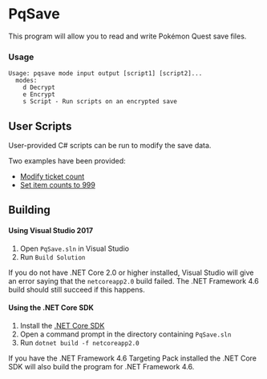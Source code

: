 # PqSave

This program will allow you to read and write Pokémon Quest save files.

### Usage
````
Usage: pqsave mode input output [script1] [script2]...
  modes:
    d Decrypt
    e Encrypt
    s Script - Run scripts on an encrypted save
````

## User Scripts
User-provided C# scripts can be run to modify the save data.

Two examples have been provided:
- [Modify ticket count](PqSave/Scripts/tickets.csx)
- [Set item counts to 999](PqSave/Scripts/items.csx)

## Building

#### Using Visual Studio 2017
1. Open `PqSave.sln` in Visual Studio
2. Run `Build Solution`

If you do not have .NET Core 2.0 or higher installed, Visual Studio will give an error saying that the `netcoreapp2.0` build failed.
The .NET Framework 4.6 build should still succeed if this happens.

#### Using the .NET Core SDK

1. Install the [.NET Core SDK](https://www.microsoft.com/net/download/windows)
2. Open a command prompt in the directory containing `PqSave.sln`
3. Run `dotnet build -f netcoreapp2.0`

If you have the .NET Framework 4.6 Targeting Pack installed the .NET Core SDK will also build the program for .NET Framework 4.6.


